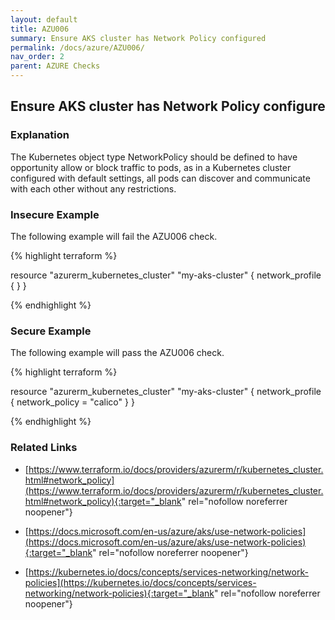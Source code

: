 ```yaml
---
layout: default
title: AZU006
summary: Ensure AKS cluster has Network Policy configured
permalink: /docs/azure/AZU006/
nav_order: 2
parent: AZURE Checks
---
```


## Ensure AKS cluster has Network Policy configure

### Explanation


The Kubernetes object type NetworkPolicy should be defined to have opportunity allow or block traffic to pods, as in a Kubernetes cluster configured with default settings, all pods can discover and communicate with each other without any restrictions.



### Insecure Example

The following example will fail the AZU006 check.

{% highlight terraform %}

resource "azurerm_kubernetes_cluster" "my-aks-cluster" {
	network_profile {
	  }
}

{% endhighlight %}



### Secure Example

The following example will pass the AZU006 check.

{% highlight terraform %}

resource "azurerm_kubernetes_cluster" "my-aks-cluster" {
	network_profile {
	  network_policy = "calico"
	  }
}

{% endhighlight %}


### Related Links


- [https://www.terraform.io/docs/providers/azurerm/r/kubernetes_cluster.html#network_policy](https://www.terraform.io/docs/providers/azurerm/r/kubernetes_cluster.html#network_policy){:target="_blank" rel="nofollow noreferrer noopener"}

- [https://docs.microsoft.com/en-us/azure/aks/use-network-policies](https://docs.microsoft.com/en-us/azure/aks/use-network-policies){:target="_blank" rel="nofollow noreferrer noopener"}

- [https://kubernetes.io/docs/concepts/services-networking/network-policies](https://kubernetes.io/docs/concepts/services-networking/network-policies){:target="_blank" rel="nofollow noreferrer noopener"}

